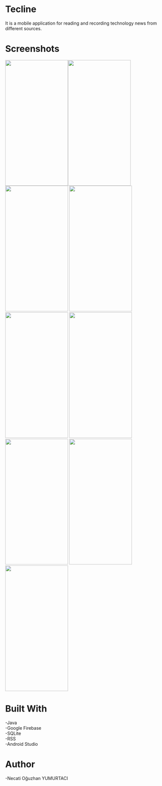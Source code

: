 # Tecline
It is a mobile application for reading and recording technology news from different sources.

# Screenshots

<img src="https://user-images.githubusercontent.com/44466051/109157761-86bebb80-7783-11eb-8675-c9dd70e215b2.jpg" width="200" height="400"><img src="https://user-images.githubusercontent.com/44466051/109157875-ac4bc500-7783-11eb-899c-78a53713477f.jpg" width="200" height="400">
<img src="https://user-images.githubusercontent.com/44466051/109157901-b2da3c80-7783-11eb-958e-76e87a686100.jpg" width="200" height="400">
<img src="https://user-images.githubusercontent.com/44466051/109157902-b40b6980-7783-11eb-9317-b13e19c68cc8.jpg" width="200" height="400">
<img src="https://user-images.githubusercontent.com/44466051/109157906-b4a40000-7783-11eb-9fa7-befb7076341c.jpg" width="200" height="400">
<img src="https://user-images.githubusercontent.com/44466051/109157910-b5d52d00-7783-11eb-8087-9d12056894b4.jpg" width="200" height="400">
<img src="https://user-images.githubusercontent.com/44466051/109157916-b66dc380-7783-11eb-81c4-d0ce28404ff3.jpg" width="200" height="400">
<img src="https://user-images.githubusercontent.com/44466051/109157920-b79ef080-7783-11eb-9bac-781a1698f063.jpg" width="200" height="400">
<img src="https://user-images.githubusercontent.com/44466051/109159020-2d578c00-7785-11eb-8578-1990bc45da2f.jpg" width="200" height="400">

# Built With

 -Java <br>
 -Google Firebase<br>
 -SQLite<br>
 -RSS<br>
 -Android Studio <br>
 
 # Author
 
 -Necati Oğuzhan YUMURTACI
